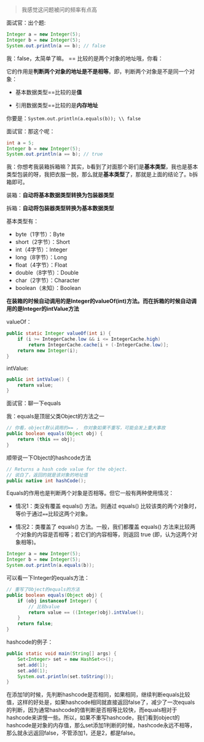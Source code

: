 > 我感觉这问题被问的频率有点高

面试官：出个题:

```java
Integer a = new Integer(5);
Integer b = new Integer(5);
System.out.println(a == b); // false
```

我：false，太简单了嘛。 == 比较的是两个对象的地址哦，你看：

它的作用是**判断两个对象的地址是不是相等**。即，判断两个对象是不是同一个对象：

- 基本数据类型==比较的是**值** 

- 引用数据类型==比较的是**内存地址**

你要是：`System.out.println(a.equals(b)); \\ false`

面试官：那这个呢：

```java
int a = 5;
Integer b = new Integer(5);
System.out.println(a == b); // true
```

我：你想考我装箱拆箱嘛？其实，b看到了对面那个哥们是**基本类型**，我也是基本类型包装的呀，我把衣服一脱，那么就是**基本类型**了，那就是上面的结论了。b拆箱即可。

装箱：**自动将基本数据类型转换为包装器类型**

拆箱：**自动将包装器类型转换为基本数据类型**

基本类型有：

- byte（1字节）：Byte
- short（2字节）：Short
- int（4字节）：Integer
- long（8字节）：Long
- float（4字节）：Float
- double（8字节）：Double
- char（2字节）：Character
- boolean（未知）：Boolean

**在装箱的时候自动调用的是Integer的valueOf(int)方法。而在拆箱的时候自动调用的是Integer的intValue方法**

valueOf：

```java
public static Integer valueOf(int i) {
    if (i >= IntegerCache.low && i <= IntegerCache.high)
        return IntegerCache.cache[i + (-IntegerCache.low)];
    return new Integer(i);
}
```

intValue:

```java
public int intValue() {
    return value;
}
```

面试官：聊一下equals

我：equals是顶层父类Object的方法之一

```java
// 你看，object默认调用的== ， 你对象如果不重写，可能会发上重大事故
public boolean equals(Object obj) {
    return (this == obj);
}
```

顺带说一下Object的hashcode方法

```java
// Returns a hash code value for the object.
// 说白了，返回的就是该对象的地址值
public native int hashCode();
```

Equals的作用也是判断两个对象是否相等。但它一般有两种使用情况：

- 情况1：类没有覆盖 equals() 方法。则通过 equals() 比较该类的两个对象时，等价于通过`==`比较这两个对象。

- 情况2：类覆盖了 equals() 方法。一般，我们都覆盖 equals() 方法来比较两个对象的内容是否相等；若它们的内容相等，则返回 true (即，认为这两个对象相等)。

```java
Integer a = new Integer(5);
Integer b = new Integer(5);
System.out.println(a.equals(b));
```

可以看一下Integer的equals方法：

```java
// 重写了Object的equals的方法
public boolean equals(Object obj) {
    if (obj instanceof Integer) {
        // 比较value
        return value == ((Integer)obj).intValue();
    }
    return false;
}
```

hashcode的例子：

```java
public static void main(String[] args) {
    Set<Integer> set = new HashSet<>();
    set.add(1);
    set.add(1);
    System.out.println(set.toString());
}
```

在添加1的时候，先判断hashcode是否相同，如果相同，继续判断equals比较值，这样的好处是，如果hashcode相同就直接返回false了，减少了一次equals的判断，因为通常hashcode的值判断是否相等比较快，而equals相对于hashcode来讲慢一些。所以，如果不重写hashcode，我们看到object的hashcode是对象的内存值，那么set添加1判断的时候，hashcode永远不相等，那么就永远返回false，不管添加1，还是2，都是false。